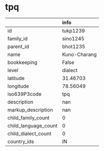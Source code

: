 # tpq
|                      | info         |
|:---------------------|:-------------|
| id                   | tukp1239     |
| family_id            | sino1245     |
| parent_id            | bhot1235     |
| name                 | Kuno-Charang |
| bookkeeping          | False        |
| level                | dialect      |
| latitude             | 31.46703     |
| longitude            | 78.56049     |
| iso639P3code         | tpq          |
| description          | nan          |
| markup_description   | nan          |
| child_family_count   | 0            |
| child_language_count | 0            |
| child_dialect_count  | 0            |
| country_ids          | IN           |